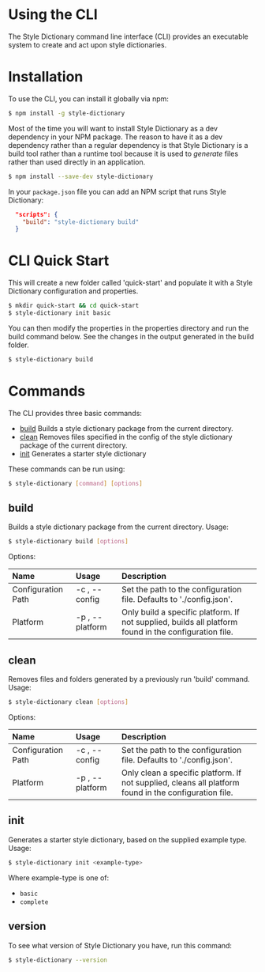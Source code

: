# Using the CLI

The Style Dictionary command line interface (CLI) provides an executable system to create and act upon style dictionaries.


# Installation

To use the CLI, you can install it globally via npm:

```bash
$ npm install -g style-dictionary
```

Most of the time you will want to install Style Dictionary as a dev dependency in your NPM package. The reason to have it as a dev dependency rather than a regular dependency is that Style Dictionary is a build tool rather than a runtime tool because it is used to *generate* files rather than used directly in an application.

```bash
$ npm install --save-dev style-dictionary
```

In your `package.json` file you can add an NPM script that runs Style Dictionary:

```json
  "scripts": {
    "build": "style-dictionary build"
  }
```


# CLI Quick Start

This will create a new folder called 'quick-start' and populate it with a Style Dictionary configuration and properties.

```bash
$ mkdir quick-start && cd quick-start
$ style-dictionary init basic
```

You can then modify the properties in the properties directory and run the build command below. See the changes in the output generated in the build folder.

```bash
$ style-dictionary build
```

# Commands

The CLI provides three basic commands:

* [build](using_the_cli.md?id=build) Builds a style dictionary package from the current directory.
* [clean](using_the_cli.md?id=clean) Removes files specified in the config of the style dictionary package of the current directory.
* [init](using_the_cli.md?id=init) Generates a starter style dictionary

These commands can be run using:

```bash
$ style-dictionary [command] [options]
```

## build

Builds a style dictionary package from the current directory. Usage:

```bash
$ style-dictionary build [options]
```

Options:

| Name | Usage | Description |
| :--- | :--- | :--- |
| Configuration Path | -c <path>, --config <path> | Set the path to the configuration file. Defaults to './config.json'. |
| Platform | -p <platform>, --platform <platform> | Only build a specific platform. If not supplied, builds all platform found in the configuration file. |

## clean

Removes files and folders generated by a previously run 'build' command. Usage:

```bash
$ style-dictionary clean [options]
```

Options:

| Name | Usage | Description |
| :--- | :--- | :--- |
| Configuration Path | -c <path>, --config <path> | Set the path to the configuration file. Defaults to './config.json'. |
| Platform | -p <platform>, --platform <platform> | Only clean a specific platform. If not supplied, cleans all platform found in the configuration file. |

## init

Generates a starter style dictionary, based on the supplied example type. Usage:

```bash
$ style-dictionary init <example-type>
```

Where example-type is one of:
* `basic`
* `complete`

<!-- A full list of example-types can be found [here](https://github.com/amzn/style-dictionary/tree/master/examples/). -->


## version

To see what version of Style Dictionary you have, run this command:

```bash
$ style-dictionary --version
```
